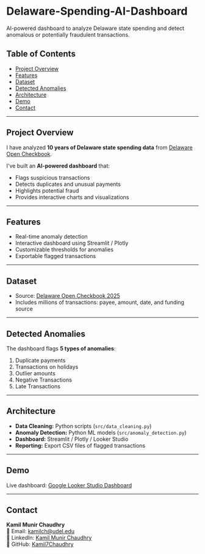 # Delaware-Spending-AI-Dashboard
AI-powered dashboard to analyze Delaware state spending and detect anomalous or potentially fraudulent transactions.


## Table of Contents
- [Project Overview](#project-overview)
- [Features](#features)
- [Dataset](#dataset)
- [Detected Anomalies](#detected-anomalies)
- [Architecture](#architecture)
- [Demo](#demo)
- [Contact](#contact)

---

## Project Overview
I have analyzed **10 years of Delaware state spending data** from [Delaware Open Checkbook](https://opencheckbook.delaware.gov/#!/year/2025/).  

I've built an **AI-powered dashboard** that:  
- Flags suspicious transactions  
- Detects duplicates and unusual payments  
- Highlights potential fraud  
- Provides interactive charts and visualizations  

---

## Features
- Real-time anomaly detection  
- Interactive dashboard using Streamlit / Plotly  
- Customizable thresholds for anomalies  
- Exportable flagged transactions  

---

## Dataset
- Source: [Delaware Open Checkbook 2025](https://opencheckbook.delaware.gov/#!/year/2025/)  
- Includes millions of transactions: payee, amount, date, and funding source  

---

## Detected Anomalies
The dashboard flags **5 types of anomalies**:
1. Duplicate payments  
2. Transactions on holidays  
3. Outlier amounts  
4. Negative Transactions 
5. Late Transactions 

---

## Architecture
- **Data Cleaning:** Python scripts (`src/data_cleaning.py`)  
- **Anomaly Detection:** Python ML models (`src/anomaly_detection.py`)  
- **Dashboard:** Streamlit / Plotly / Looker Studio  
- **Reporting:** Export CSV files of flagged transactions  

---

## Demo
Live dashboard: [Google Looker Studio Dashboard](https://lookerstudio.google.com/u/0/reporting/fb20cc41-e739-4cf3-b24c-b0e0f4592184/page/FbfUF)  

---

## Contact

**Kamil Munir Chaudhry**  
📧 Email: [kamilch@udel.edu](mailto:kamilch@udel.edu)  
🔗 LinkedIn: [Kamil Munir Chaudhry](https://www.linkedin.com/in/kamil-munir-chaudhry-015621219/)  
🐙 GitHub: [Kamil7Chaudhry](https://github.com/Kamil7Chaudhry)




